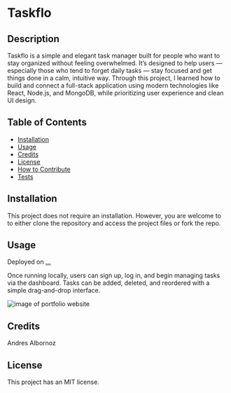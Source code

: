 # Taskflo

## Description
Taskflo is a simple and elegant task manager built for people who want to stay organized without feeling overwhelmed. It’s designed to help users — especially those who tend to forget daily tasks — stay focused and get things done in a calm, intuitive way. Through this project, I learned how to build and connect a full-stack application using modern technologies like React, Node.js, and MongoDB, while prioritizing user experience and clean UI design.

## Table of Contents
- [Installation](#installation)
- [Usage](#usage)
- [Credits](#credits)
- [License](#license)
- [How to Contribute](#how-to-contribute)
- [Tests](#tests)

## Installation
This project does not require an installation. However, you are welcome to to either clone the repository and access the project files or fork the repo.

## Usage
Deployed on [...](...)

Once running locally, users can sign up, log in, and begin managing tasks via the dashboard. Tasks can be added, deleted, and reordered with a simple drag-and-drop interface.

![image of portfolio website](src/assets/images/react-portfolio-cover.JPG)

## Credits
Andres Albornoz

## License
This project has an MIT license.
